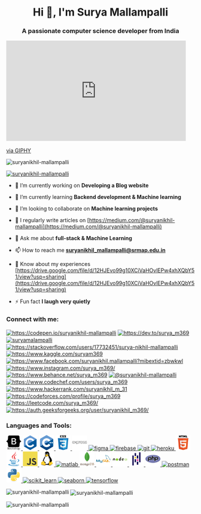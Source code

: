 <h1 align="center">Hi 👋, I'm Surya Mallampalli</h1>
<h3 align="center">A passionate computer science developer from India</h3>
<iframe src="https://giphy.com/embed/bAQH7WXKqtIBrPs7sR" width="480" height="268" frameBorder="0" class="giphy-embed" allowFullScreen></iframe><p><a href="https://giphy.com/gifs/scaler-official-sleep-code-coding-bAQH7WXKqtIBrPs7sR">via GIPHY</a></p>


<p align="left"> <img src="https://komarev.com/ghpvc/?username=suryanikhil-mallampalli&label=Profile%20views&color=0e75b6&style=flat" alt="suryanikhil-mallampalli" /> </p>

<p align="left"> <a href="https://github.com/ryo-ma/github-profile-trophy"><img src="https://github-profile-trophy.vercel.app/?username=suryanikhil-mallampalli" alt="suryanikhil-mallampalli" /></a> </p>

- 🔭 I’m currently working on **Developing a Blog website**

- 🌱 I’m currently learning **Backend development & Machine learning**

- 👯 I’m looking to collaborate on **Machine learning projects**

- 📝 I regularly write articles on [https://medium.com/@suryanikhil-mallampalli](https://medium.com/@suryanikhil-mallampalli)

- 💬 Ask me about **full-stack & Machine Learning**

- 📫 How to reach me **suryanikhil_mallampalli@srmap.edu.in**

- 📄 Know about my experiences [https://drive.google.com/file/d/12HJEvo99g10XCiVaHOvlEPw4xhXQbY51/view?usp=sharing](https://drive.google.com/file/d/12HJEvo99g10XCiVaHOvlEPw4xhXQbY51/view?usp=sharing)

- ⚡ Fun fact **I laugh very quietly**


<h3 align="left">Connect with me:</h3>
<p align="left">
<a href="https://codepen.io/https://codepen.io/suryanikhil-mallampalli" target="blank"><img align="center" src="https://raw.githubusercontent.com/rahuldkjain/github-profile-readme-generator/master/src/images/icons/Social/codepen.svg" alt="https://codepen.io/suryanikhil-mallampalli" height="30" width="40" /></a>
<a href="https://dev.to/https://dev.to/surya_m369" target="blank"><img align="center" src="https://raw.githubusercontent.com/rahuldkjain/github-profile-readme-generator/master/src/images/icons/Social/devto.svg" alt="https://dev.to/surya_m369" height="30" width="40" /></a>
<a href="https://twitter.com/suryamalampalli" target="blank"><img align="center" src="https://raw.githubusercontent.com/rahuldkjain/github-profile-readme-generator/master/src/images/icons/Social/twitter.svg" alt="suryamalampalli" height="30" width="40" /></a>
<a href="https://stackoverflow.com/users/https://stackoverflow.com/users/17732451/surya-nikhil-mallampalli" target="blank"><img align="center" src="https://raw.githubusercontent.com/rahuldkjain/github-profile-readme-generator/master/src/images/icons/Social/stack-overflow.svg" alt="https://stackoverflow.com/users/17732451/surya-nikhil-mallampalli" height="30" width="40" /></a>
<a href="https://kaggle.com/https://www.kaggle.com/suryam369" target="blank"><img align="center" src="https://raw.githubusercontent.com/rahuldkjain/github-profile-readme-generator/master/src/images/icons/Social/kaggle.svg" alt="https://www.kaggle.com/suryam369" height="30" width="40" /></a>
<a href="https://fb.com/https://www.facebook.com/suryanikhil.mallampalli?mibextid=zbwkwl" target="blank"><img align="center" src="https://raw.githubusercontent.com/rahuldkjain/github-profile-readme-generator/master/src/images/icons/Social/facebook.svg" alt="https://www.facebook.com/suryanikhil.mallampalli?mibextid=zbwkwl" height="30" width="40" /></a>
<a href="https://instagram.com/https://www.instagram.com/surya_m369/" target="blank"><img align="center" src="https://raw.githubusercontent.com/rahuldkjain/github-profile-readme-generator/master/src/images/icons/Social/instagram.svg" alt="https://www.instagram.com/surya_m369/" height="30" width="40" /></a>
<a href="https://www.behance.net/https://www.behance.net/surya_m369" target="blank"><img align="center" src="https://raw.githubusercontent.com/rahuldkjain/github-profile-readme-generator/master/src/images/icons/Social/behance.svg" alt="https://www.behance.net/surya_m369" height="30" width="40" /></a>
<a href="https://medium.com/@suryanikhil-mallampalli" target="blank"><img align="center" src="https://raw.githubusercontent.com/rahuldkjain/github-profile-readme-generator/master/src/images/icons/Social/medium.svg" alt="@suryanikhil-mallampalli" height="30" width="40" /></a>
<a href="https://www.codechef.com/users/https://www.codechef.com/users/surya_m369" target="blank"><img align="center" src="https://cdn.jsdelivr.net/npm/simple-icons@3.1.0/icons/codechef.svg" alt="https://www.codechef.com/users/surya_m369" height="30" width="40" /></a>
<a href="https://www.hackerrank.com/https://www.hackerrank.com/suryanikhil_m_31" target="blank"><img align="center" src="https://raw.githubusercontent.com/rahuldkjain/github-profile-readme-generator/master/src/images/icons/Social/hackerrank.svg" alt="https://www.hackerrank.com/suryanikhil_m_31" height="30" width="40" /></a>
<a href="https://codeforces.com/profile/https://codeforces.com/profile/surya_m369" target="blank"><img align="center" src="https://raw.githubusercontent.com/rahuldkjain/github-profile-readme-generator/master/src/images/icons/Social/codeforces.svg" alt="https://codeforces.com/profile/surya_m369" height="30" width="40" /></a>
<a href="https://www.leetcode.com/https://leetcode.com/surya_m369/" target="blank"><img align="center" src="https://raw.githubusercontent.com/rahuldkjain/github-profile-readme-generator/master/src/images/icons/Social/leet-code.svg" alt="https://leetcode.com/surya_m369/" height="30" width="40" /></a>
<a href="https://auth.geeksforgeeks.org/user/https://auth.geeksforgeeks.org/user/suryanikhil_m369/" target="blank"><img align="center" src="https://raw.githubusercontent.com/rahuldkjain/github-profile-readme-generator/master/src/images/icons/Social/geeks-for-geeks.svg" alt="https://auth.geeksforgeeks.org/user/suryanikhil_m369/" height="30" width="40" /></a>
</p>

<h3 align="left">Languages and Tools:</h3>
<p align="left"> <a href="https://getbootstrap.com" target="_blank" rel="noreferrer"> <img src="https://raw.githubusercontent.com/devicons/devicon/master/icons/bootstrap/bootstrap-plain-wordmark.svg" alt="bootstrap" width="40" height="40"/> </a> <a href="https://www.cprogramming.com/" target="_blank" rel="noreferrer"> <img src="https://raw.githubusercontent.com/devicons/devicon/master/icons/c/c-original.svg" alt="c" width="40" height="40"/> </a> <a href="https://www.w3schools.com/cpp/" target="_blank" rel="noreferrer"> <img src="https://raw.githubusercontent.com/devicons/devicon/master/icons/cplusplus/cplusplus-original.svg" alt="cplusplus" width="40" height="40"/> </a> <a href="https://www.w3schools.com/css/" target="_blank" rel="noreferrer"> <img src="https://raw.githubusercontent.com/devicons/devicon/master/icons/css3/css3-original-wordmark.svg" alt="css3" width="40" height="40"/> </a> <a href="https://expressjs.com" target="_blank" rel="noreferrer"> <img src="https://raw.githubusercontent.com/devicons/devicon/master/icons/express/express-original-wordmark.svg" alt="express" width="40" height="40"/> </a> <a href="https://www.figma.com/" target="_blank" rel="noreferrer"> <img src="https://www.vectorlogo.zone/logos/figma/figma-icon.svg" alt="figma" width="40" height="40"/> </a> <a href="https://firebase.google.com/" target="_blank" rel="noreferrer"> <img src="https://www.vectorlogo.zone/logos/firebase/firebase-icon.svg" alt="firebase" width="40" height="40"/> </a> <a href="https://git-scm.com/" target="_blank" rel="noreferrer"> <img src="https://www.vectorlogo.zone/logos/git-scm/git-scm-icon.svg" alt="git" width="40" height="40"/> </a> <a href="https://heroku.com" target="_blank" rel="noreferrer"> <img src="https://www.vectorlogo.zone/logos/heroku/heroku-icon.svg" alt="heroku" width="40" height="40"/> </a> <a href="https://www.w3.org/html/" target="_blank" rel="noreferrer"> <img src="https://raw.githubusercontent.com/devicons/devicon/master/icons/html5/html5-original-wordmark.svg" alt="html5" width="40" height="40"/> </a> <a href="https://www.java.com" target="_blank" rel="noreferrer"> <img src="https://raw.githubusercontent.com/devicons/devicon/master/icons/java/java-original.svg" alt="java" width="40" height="40"/> </a> <a href="https://developer.mozilla.org/en-US/docs/Web/JavaScript" target="_blank" rel="noreferrer"> <img src="https://raw.githubusercontent.com/devicons/devicon/master/icons/javascript/javascript-original.svg" alt="javascript" width="40" height="40"/> </a> <a href="https://www.linux.org/" target="_blank" rel="noreferrer"> <img src="https://raw.githubusercontent.com/devicons/devicon/master/icons/linux/linux-original.svg" alt="linux" width="40" height="40"/> </a> <a href="https://www.mathworks.com/" target="_blank" rel="noreferrer"> <img src="https://upload.wikimedia.org/wikipedia/commons/2/21/Matlab_Logo.png" alt="matlab" width="40" height="40"/> </a> <a href="https://www.mongodb.com/" target="_blank" rel="noreferrer"> <img src="https://raw.githubusercontent.com/devicons/devicon/master/icons/mongodb/mongodb-original-wordmark.svg" alt="mongodb" width="40" height="40"/> </a> <a href="https://www.mysql.com/" target="_blank" rel="noreferrer"> <img src="https://raw.githubusercontent.com/devicons/devicon/master/icons/mysql/mysql-original-wordmark.svg" alt="mysql" width="40" height="40"/> </a> <a href="https://nodejs.org" target="_blank" rel="noreferrer"> <img src="https://raw.githubusercontent.com/devicons/devicon/master/icons/nodejs/nodejs-original-wordmark.svg" alt="nodejs" width="40" height="40"/> </a> <a href="https://pandas.pydata.org/" target="_blank" rel="noreferrer"> <img src="https://raw.githubusercontent.com/devicons/devicon/2ae2a900d2f041da66e950e4d48052658d850630/icons/pandas/pandas-original.svg" alt="pandas" width="40" height="40"/> </a> <a href="https://www.php.net" target="_blank" rel="noreferrer"> <img src="https://raw.githubusercontent.com/devicons/devicon/master/icons/php/php-original.svg" alt="php" width="40" height="40"/> </a> <a href="https://postman.com" target="_blank" rel="noreferrer"> <img src="https://www.vectorlogo.zone/logos/getpostman/getpostman-icon.svg" alt="postman" width="40" height="40"/> </a> <a href="https://www.python.org" target="_blank" rel="noreferrer"> <img src="https://raw.githubusercontent.com/devicons/devicon/master/icons/python/python-original.svg" alt="python" width="40" height="40"/> </a> <a href="https://scikit-learn.org/" target="_blank" rel="noreferrer"> <img src="https://upload.wikimedia.org/wikipedia/commons/0/05/Scikit_learn_logo_small.svg" alt="scikit_learn" width="40" height="40"/> </a> <a href="https://seaborn.pydata.org/" target="_blank" rel="noreferrer"> <img src="https://seaborn.pydata.org/_images/logo-mark-lightbg.svg" alt="seaborn" width="40" height="40"/> </a> <a href="https://www.tensorflow.org" target="_blank" rel="noreferrer"> <img src="https://www.vectorlogo.zone/logos/tensorflow/tensorflow-icon.svg" alt="tensorflow" width="40" height="40"/> </a> </p>

<p><img align="left" src="https://github-readme-stats.vercel.app/api/top-langs?username=suryanikhil-mallampalli&show_icons=true&locale=en&layout=compact" alt="suryanikhil-mallampalli" /></p>

<p>&nbsp;<img align="center" src="https://github-readme-stats.vercel.app/api?username=suryanikhil-mallampalli&show_icons=true&locale=en" alt="suryanikhil-mallampalli" /></p>

<p><img align="center" src="https://github-readme-streak-stats.herokuapp.com/?user=suryanikhil-mallampalli&" alt="suryanikhil-mallampalli" /></p>
